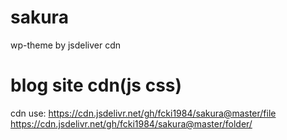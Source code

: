 # sakura
wp-theme by jsdeliver cdn
# blog site cdn(js css)
cdn use:
https://cdn.jsdelivr.net/gh/fcki1984/sakura@master/file
https://cdn.jsdelivr.net/gh/fcki1984/sakura@master/folder/
